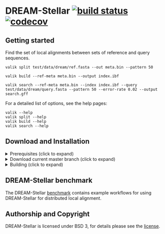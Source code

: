 # DREAM-Stellar [![build status][1]][2] [![codecov][3]][4]
<!--
    Above uses reference-style links with numbers.
    See also https://github.com/adam-p/markdown-here/wiki/Markdown-Cheatsheet#links.

    For example, `[![build status][1]][2]` evaluates to the following:
        `[link_text][2]`
        `[2]` is a reference to a link, i.e. `[link_text](https://...)`

        `[link_text]` = `[![build status][1]]`
        `[1]` is once again a reference to a link - this time an image, i.e. `[![build status](https://...)]
        `![build status]` is the text that should be displayed if the linked resource (`[1]`) is not available

    `[![build status][1]][2]` hence means:
    Show the picture linked under `[1]`. In case it cannot be displayed, show the text "build status" instead.
    The picture, or alternative text, should link to `[2]`.
-->

<!--
    This is the CI badge image:
        `https://img.shields.io/github/workflow/status/` - we do not use GitHub's badges as they are not customisable.
        `/seqan/app-template/` - owner/repository
        `ci_linux.yml` - workflow file
        `main` - branch to show
        `"Open GitHub actions page"` - this text will be shown on hover
-->
[1]: https://img.shields.io/github/actions/workflow/status/eaasna/valik/ci_linux.yml?branch=main "Open GitHub actions page"
<!--
    This is the CI badge link:
        `https://github.com/seqan/app-template/actions` - actions page of owner(seqan)/repository(app-template)
        `?query=branch%3Amain` - only show actions that ran on the mater branch
-->
[2]: https://github.com/eaasna/valik/actions?query=branch%3Amain
<!--
    This is the Codecov badge image:
        Codecov offers badges: https://app.codecov.io/gh/seqan/app-template/settings/badge
        While being logged in into Codecov, navigate to Settings->Badge and copy the markdown badge.
        Copy the image part of the markdown badge here.
    `"Open Codecov page"` - this text will be shown on hover
-->
[3]: https://codecov.io/gh/eaasna/valik/branch/main/graph/badge.svg?token=ZKGJTQ55MF
<!--
    This is the Codecov badge link:
        Codecov offers badges: https://app.codecov.io/gh/seqan/app-template/settings/badge
        While being logged in into Codecov, navigate to Settings->Badge and copy the markdown badge.
        Copy the URL part of the markdown badge here.
-->
[4]: https://codecov.io/gh/eaasna/valik

## Getting started 
Find the set of local alignments between sets of reference and query sequences.

`valik split test/data/dream/ref.fasta --out meta.bin --pattern 50`

`valik build --ref-meta meta.bin --output index.ibf`

`valik search --ref-meta meta.bin --index index.ibf --query test/data/dream/query.fasta --pattern 50 --error-rate 0.02 --output search.gff`

For a detailed list of options, see the help pages:
```console
valik --help
valik split --help
valik build --help
valik search --help
```

## Download and Installation

<details><summary>Prerequisites (click to expand)</summary>

* CMake >= 3.25
* GCC 10, 11 or 12 (most recent minor version)
* git

Refer to the [Seqan3 Setup Tutorial](https://docs.seqan.de/seqan/3-master-user/setup.html) for more in depth information.
</details>

<details><summary>Download current master branch (click to expand)</summary>

```bash
git clone --recurse-submodules https://github.com/eaasna/DREAM-Stellar
```

</details>

<details><summary>Building (click to expand)</summary>

```bash
cd valik
mkdir -p build
cd build
cmake ..
make
```

The binary can be found in `bin`.

You may want to add the executable to your PATH:
```
export PATH=$(pwd)/bin:$PATH
valik --version
```

</details>

## DREAM-Stellar benchmark
The DREAM-Stellar [benchmark](https://github.com/eaasna/DREAM-stellar-benchmark/tree/v2.0) contains example workflows for using DREAM-Stellar for distributed local alignment.

## Authorship and Copyright
DREAM-Stellar is licensed under BSD 3, for details please see the [license]([https://github.com/eaasna/DREAM-Stellar/blob/main/LICENSE.md]).
